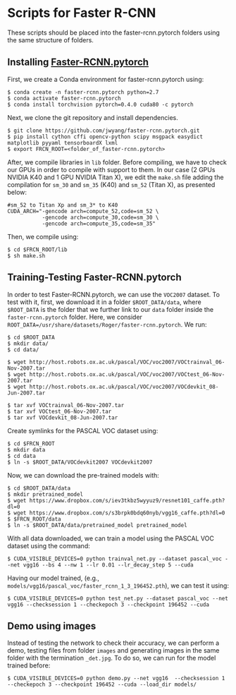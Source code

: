 # Scripts for Faster R-CNN 

These scripts should be placed into the faster-rcnn.pytorch folders using the same structure of folders.

## Installing [Faster-RCNN.pytorch](https://github.com/jwyang/faster-rcnn.pytorch)

First, we create a Conda environment for faster-rcnn.pytorch using:

```
$ conda create -n faster-rcnn.pytorch python=2.7
$ conda activate faster-rcnn.pytorch
$ conda install torchvision pytorch=0.4.0 cuda80 -c pytorch
```

Next, we clone the git repository and install dependencies.

```
$ git clone https://github.com/jwyang/faster-rcnn.pytorch.git
$ pip install cython cffi opencv-python scipy msgpack easydict matplotlib pyyaml tensorboardX lxml
$ export FRCN_ROOT=<folder_of_faster-rcnn.pytorch>
```

After, we compile libraries in `lib` folder. Before compiling, we have to check our GPUs in order to compile with support to them. In our case (2 GPUs NVIDIA K40 and 1 GPU NVIDIA Titan X), we edit the `make.sh` file adding the compilation for `sm_30` and `sm_35` (K40) and `sm_52` (Titan X), as presented below:

```
#sm_52 to Titan Xp and sm_3* to K40
CUDA_ARCH="-gencode arch=compute_52,code=sm_52 \
           -gencode arch=compute_30,code=sm_30 \
           -gencode arch=compute_35,code=sm_35"
```

Then, we compile using:

```
$ cd $FRCN_ROOT/lib
$ sh make.sh
```

## Training-Testing Faster-RCNN.pytorch

In order to test Faster-RCNN.pytorch, we can use the `VOC2007` dataset. To test with it, first, we download it in a folder `$ROOT_DATA/data`, where `$ROOT_DATA` is the folder that we further link to our `data` folder inside the `faster-rcnn.pytorch` folder. Here, we consider `ROOT_DATA=/usr/share/datasets/Roger/faster-rcnn.pytorch`. We run:

```
$ cd $ROOT_DATA
$ mkdir data/
$ cd data/

$ wget http://host.robots.ox.ac.uk/pascal/VOC/voc2007/VOCtrainval_06-Nov-2007.tar
$ wget http://host.robots.ox.ac.uk/pascal/VOC/voc2007/VOCtest_06-Nov-2007.tar
$ wget http://host.robots.ox.ac.uk/pascal/VOC/voc2007/VOCdevkit_08-Jun-2007.tar

$ tar xvf VOCtrainval_06-Nov-2007.tar
$ tar xvf VOCtest_06-Nov-2007.tar
$ tar xvf VOCdevkit_08-Jun-2007.tar
```

Create symlinks for the PASCAL VOC dataset using:

```
$ cd $FRCN_ROOT
$ mkdir data
$ cd data
$ ln -s $ROOT_DATA/VOCdevkit2007 VOCdevkit2007
```

Now, we can download the pre-trained models with:

```
$ cd $ROOT_DATA/data
$ mkdir pretrained_model
$ wget https://www.dropbox.com/s/iev3tkbz5wyyuz9/resnet101_caffe.pth?dl=0
$ wget https://www.dropbox.com/s/s3brpk0bdq60nyb/vgg16_caffe.pth?dl=0
$ $FRCN_ROOT/data
$ ln -s $ROOT_DATA/data/pretrained_model pretrained_model
```

With all data downloaded, we can train a model using the PASCAL VOC dataset using the command:

```
$ CUDA_VISIBLE_DEVICES=0 python trainval_net.py --dataset pascal_voc --net vgg16 --bs 4 --nw 1 --lr 0.01 --lr_decay_step 5 --cuda
```

Having our model trained, (e.g., `models/vgg16/pascal_voc/faster_rcnn_1_3_196452.pth`), we can test it using:

```
$ CUDA_VISIBLE_DEVICES=0 python test_net.py --dataset pascal_voc --net vgg16 --checksession 1 --checkepoch 3 --checkpoint 196452 --cuda
```


## Demo using images

Instead of testing the network to check their accuracy, we can perform a demo, testing files from folder `images` and generating images in the same folder with the termination `_det.jpg`. To do so, we can run for the model trained before:

```
$ CUDA_VISIBLE_DEVICES=0 python demo.py --net vgg16  --checksession 1 --checkepoch 3 --checkpoint 196452 --cuda --load_dir models/
```

